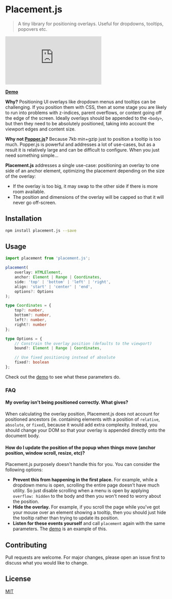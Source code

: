 # Placement.js

> A tiny library for positioning overlays. Useful for dropdowns, tooltips, popovers etc.

![Size](https://img.shields.io/bundlephobia/minzip/placement.js)

[**Demo**](https://tobyzerner.github.io/placement.js/demo.html)

**Why?** Positioning UI overlays like dropdown menus and tooltips can be challenging. If you position them with CSS, then at some stage you are likely to run into problems with z-indices, parent overflows, or content going off the edge of the screen. Ideally overlays should be appended to the `<body>`, but then they need to be absolutely positioned, taking into account the viewport edges and content size.

**Why not [Popper.js](https://github.com/FezVrasta/popper.js)?** Because 7kb min+gzip just to position a tooltip is too much. Popper.js is powerful and addresses a lot of use-cases, but as a result it is relatively large and can be difficult to configure. When you just need something simple...

**Placement.js** addresses a single use-case: positioning an overlay to one side of an anchor element, optimizing the placement depending on the size of the overlay:

* If the overlay is too big, it may swap to the other side if there is more room available.
* The position and dimensions of the overlay will be capped so that it will never go off-screen.

## Installation

```sh
npm install placement.js --save
```

## Usage

```ts
import placement from 'placement.js';

placement(
    overlay: HTMLElement,
    anchor: Element | Range | Coordinates,
    side: 'top' | 'bottom' | 'left' | 'right',
    align: 'start' | 'center' | 'end',
    options?: Options
);

type Coordinates = {
    top?: number,
    bottom?: number,
    left?: number,
    right?: number
};

type Options = {
    // Constrain the overlay position (defaults to the viewport)
    bound?: Element | Range | Coordinates,

    // Use fixed positioning instead of absolute
    fixed?: boolean
};
```

Check out the [demo](https://tobyzerner.github.io/placement.js/demo.html) to see what these parameters do.

### FAQ

#### My overlay isn't being positioned correctly. What gives?

When calculating the overlay position, Placement.js does not account for positioned ancestors (ie. containing elements with a position of `relative`, `absolute`, or `fixed`), because it would add extra complexity. Instead, you should change your DOM so that your overlay is appended directly onto the document body.

#### How do I update the position of the popup when things move (anchor position, window scroll, resize, etc)?

Placement.js purposely doesn't handle this for you. You can consider the following options:

* **Prevent this from happening in the first place.** For example, while a dropdown menu is open, scrolling the entire page doesn't have much utility. So just disable scrolling when a menu is open by applying `overflow: hidden` to the body and then you won't need to worry about the position.
* **Hide the overlay.** For example, if you scroll the page while you've got your mouse over an element showing a tooltip, then you should just hide the tooltip rather than trying to update its position.
* **Listen for these events yourself** and call `placement` again with the same parameters. The [demo](https://tobyzerner.github.io/placement.js/demo.html) is an example of this.

## Contributing

Pull requests are welcome. For major changes, please open an issue first to discuss what you would like to change.

## License

[MIT](LICENSE)
